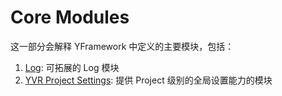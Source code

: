 # Core Modules

这一部分会解释 YFramework 中定义的主要模块，包括：

1. [Log](./CoreModules/Log.md): 可拓展的 Log 模块
2. [YVR Project Settings](./CoreModules/ProjectSettings.md): 提供 Project 级别的全局设置能力的模块
